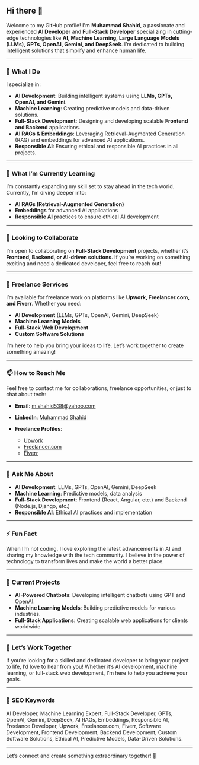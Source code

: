 <!--
**mshahid538/mshahid538** is a ✨ _special_ ✨ repository because its `README.md` (this file) appears on your GitHub profile.

Here are some ideas to get you started:
-->

## Hi there 👋

Welcome to my GitHub profile! I'm **Muhammad Shahid**, a passionate and experienced **AI Developer** and **Full-Stack Developer** specializing in cutting-edge technologies like **AI, Machine Learning, Large Language Models (LLMs), GPTs, OpenAI, Gemini, and DeepSeek**. I’m dedicated to building intelligent solutions that simplify and enhance human life.

---

### 🚀 **What I Do**

I specialize in:

- **AI Development**: Building intelligent systems using **LLMs, GPTs, OpenAI, and Gemini**.
- **Machine Learning**: Creating predictive models and data-driven solutions.
- **Full-Stack Development**: Designing and developing scalable **Frontend and Backend** applications.
- **AI RAGs & Embeddings**: Leveraging Retrieval-Augmented Generation (RAG) and embeddings for advanced AI applications.
- **Responsible AI**: Ensuring ethical and responsible AI practices in all projects.

---

### 🌱 **What I’m Currently Learning**

I’m constantly expanding my skill set to stay ahead in the tech world. Currently, I’m diving deeper into:

- **AI RAGs (Retrieval-Augmented Generation)**
- **Embeddings** for advanced AI applications
- **Responsible AI** practices to ensure ethical AI development

---

### 👯 **Looking to Collaborate**

I’m open to collaborating on **Full-Stack Development** projects, whether it’s **Frontend, Backend, or AI-driven solutions**. If you’re working on something exciting and need a dedicated developer, feel free to reach out!

---

### 💼 **Freelance Services**

I’m available for freelance work on platforms like **Upwork, Freelancer.com, and Fiverr**. Whether you need:

- **AI Development** (LLMs, GPTs, OpenAI, Gemini, DeepSeek)
- **Machine Learning Models**
- **Full-Stack Web Development**
- **Custom Software Solutions**

I’m here to help you bring your ideas to life. Let’s work together to create something amazing!

---

### 📫 **How to Reach Me**

Feel free to contact me for collaborations, freelance opportunities, or just to chat about tech:

- **Email**: <a href="mailto:m.shahid538@yahoo.com" target="_blank">m.shahid538@yahoo.com</a>
- **LinkedIn**: <a href="https://linkedin.com/in/muhammad-shahid-07b52b47" target="_blank">Muhammad Shahid</a>

- **Freelance Profiles**:
  - <a href="https://www.upwork.com/freelancers/~01c67bca5e4d376675" target="_blank">Upwork</a>
  - <a href="https://www.freelancer.com/u/MShahid538" target="_blank">Freelancer.com</a>
  - <a href="https://www.fiverr.com/s/qDGxR05" target="_blank">Fiverr</a>

---

### 💬 **Ask Me About**

- **AI Development**: LLMs, GPTs, OpenAI, Gemini, DeepSeek
- **Machine Learning**: Predictive models, data analysis
- **Full-Stack Development**: Frontend (React, Angular, etc.) and Backend (Node.js, Django, etc.)
- **Responsible AI**: Ethical AI practices and implementation

---

### ⚡ **Fun Fact**

When I’m not coding, I love exploring the latest advancements in AI and sharing my knowledge with the tech community. I believe in the power of technology to transform lives and make the world a better place.

---

### 🔭 **Current Projects**

- **AI-Powered Chatbots**: Developing intelligent chatbots using GPT and OpenAI.
- **Machine Learning Models**: Building predictive models for various industries.
- **Full-Stack Applications**: Creating scalable web applications for clients worldwide.

---

### 🤝 **Let’s Work Together**

If you’re looking for a skilled and dedicated developer to bring your project to life, I’d love to hear from you! Whether it’s AI development, machine learning, or full-stack web development, I’m here to help you achieve your goals.

---

### 📌 **SEO Keywords**

AI Developer, Machine Learning Expert, Full-Stack Developer, GPTs, OpenAI, Gemini, DeepSeek, AI RAGs, Embeddings, Responsible AI, Freelance Developer, Upwork, Freelancer.com, Fiverr, Software Development, Frontend Development, Backend Development, Custom Software Solutions, Ethical AI, Predictive Models, Data-Driven Solutions.

---

Let’s connect and create something extraordinary together! 🚀

<meta name="google-site-verification" content="Apib7-x98H0j5cPqHWwSMm6dNU4GmODRoqxLiDzdx9I" />
